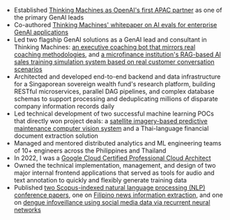 - Established [Thinking Machines as OpenAI's first APAC partner](https://thinkingmachin.es/stories/thinking-machines-openai-partnership-announcement) as one of the primary GenAI leads
- Co-authored [Thinking Machines' whitepaper on AI evals for enterprise GenAI applications](https://thinkingmachin.es/evaluation-framework-generative-ai-agentic-rag-applications)
- Led two flagship GenAI solutions as a GenAI lead and consultant in Thinking Machines: [an executive coaching bot that mirrors real coaching methodologies](https://stories.thinkingmachin.es/talentism-sparky-genai-coaching-assistant/), and [a microfinance institution's RAG-based AI sales training simulation system based on real customer conversation scenarios](https://stories.thinkingmachin.es/onepuhunan-agentic-ai-training-microfinance/)
- Architected and developed end-to-end backend and data infrastructure for a Singaporean sovereign wealth fund's research platform, building RESTful microservices, parallel DAG pipelines, and complex database schemas to support processing and deduplicating millions of disparate company information records daily
- Led technical development of two successful machine learning POCs that directly won project deals: a [satellite imagery-based predictive maintenance computer vision system](https://stories.thinkingmachin.es/vision-ai-floating-tanks-maintenance/) and a Thai-language financial document extraction solution
- Managed and mentored distributed analytics and ML engineering teams of 10+ engineers across the Philippines and Thailand
- In 2022, I was a [Google Cloud Certified Professional Cloud Architect](https://www.credential.net/3ae130c9-9626-45dc-bfa8-c3e148408218?key=b0b4838e5b20122c376565b774139833fbed81677a11280507464676e5077c1c)
- Owned the technical implementation, management, and design of two major internal frontend applications that served as tools for audio and text annotation to quickly and flexibly generate training data
- Published [two Scopus-indexed natural language processing (NLP) conference papers](/projects#publications), one on [Filipino news information extraction](http://ceur-ws.org/Vol-1986/SML17_paper_8.pdf), and one on [dengue infoveillance using social media data via recurrent neural networks](https://ieeexplore.ieee.org/document/8459963)
